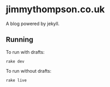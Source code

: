 # jimmythompson.co.uk

A blog powered by jekyll.

## Running

To run with drafts:

```
rake dev
```

To run without drafts:

```
rake live
```
